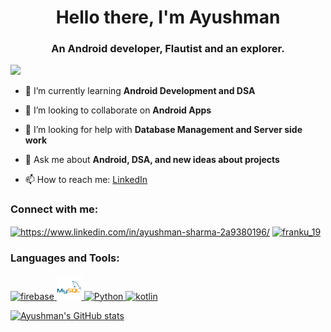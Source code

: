 <h1 align="center">Hello there, I'm Ayushman</h1>
<h3 align="center">An Android developer, Flautist and an explorer.</h3>

![](https://komarev.com/ghpvc/?username=ayushman999)

- 🌱 I’m currently learning **Android Development and DSA**

- 👯 I’m looking to collaborate on **Android Apps**

- 🤝 I’m looking for help with **Database Management and Server side work**

- 💬 Ask me about **Android, DSA, and new ideas about projects**

- 📫 How to reach me: <a href="https://www.linkedin.com/in/ayushman-sharma-2a9380196/">LinkedIn</a>

<h3 align="left">Connect with me:</h3>
<p align="left">
<a href="https://www.linkedin.com/in/ayushman-sharma-2a9380196/" target="blank"><img align="center" src="https://www.flaticon.com/svg/vstatic/svg/1384/1384046.svg?token=exp=1613380952~hmac=6d6855acae6af46e321abf2e9c128a7f" alt="https://www.linkedin.com/in/ayushman-sharma-2a9380196/" height="30" width="40" /></a>
<a href="https://www.instagram.com/ayushman999/" target="blank"><img align="center" src="https://cdn.jsdelivr.net/npm/simple-icons@3.0.1/icons/instagram.svg" alt="franku_19" height="30" width="40" /></a>

<h3 align="left">Languages and Tools:</h3>
<p align="left">
  <a href="https://firebase.google.com/" target="_blank"> <img src="https://www.vectorlogo.zone/logos/firebase/firebase-icon.svg" alt="firebase" width="40" height="40"/> </a> 
  <a href="https://www.mysql.com/" target="_blank"> <img src="https://raw.githubusercontent.com/devicons/devicon/master/icons/mysql/mysql-original-wordmark.svg" alt="mysql" height="40"/> </a>
  <a href="https://www.java.com/en/" target="_blank"> <img src="https://1000logos.net/wp-content/uploads/2020/09/Java-Logo.png" alt="Python" height="40"/> </a>  
  <a href="https://kotlinlang.org" target="_blank"> <img src="https://www.vectorlogo.zone/logos/kotlinlang/kotlinlang-icon.svg" alt="kotlin" height="40"/> </a> 
</p>

[![Ayushman's GitHub stats](https://github-readme-stats.vercel.app/api?username=ayushman999&show_icons=true&theme=radical)](https://github.com/ayushman999)
